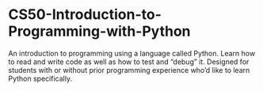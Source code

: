 # CS50-Introduction-to-Programming-with-Python
An introduction to programming using a language called Python. Learn how to read and write code as well as how to test and “debug” it. Designed for students with or without prior programming experience who’d like to learn Python specifically.
